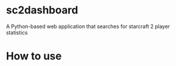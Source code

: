 # sc2dashboard
A Python-based web application that searches for starcraft 2 player statistics

# How to use
